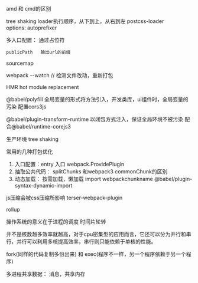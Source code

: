 amd 和 cmd的区别

tree shaking
loader执行顺序，从下到上，从右到左
postcss-loader  
    options: autoprefixer


多入口配置：
    通过占位符

    publicPath   输出url的前缀

sourcemap


webpack --watch   // 检测文件改动，重新打包

HMR hot module replacement


@babel/polyfill 全局变量的形式将方法引入，开发类库，ui组件时，全局变量的污染  配置cors3js

@babel/plugin-transform-runtime  以闭包方式注入，保证全局环境不被污染 配合@babel/runtime-corejs3


生产环境
    tree shaking

常用的几种打包优化
1. 入口配置：entry 入口  webpack.ProvidePlugin
2. 抽取公共代码： splitChunks  和webpack3  commonChunk的区别
3. 动态加载： 按需加载，懒加载   import  webpackchunkname   @babel/plugin-syntax-dynamic-import



js压缩会被css压缩所影响 terser-webpack-plugin




rollup



操作系统的意义在于进程的调度
时间片轮转

并不是核数越多效率就越高，对于cpu密集型的应用而言，它还可以分为并行和串行，并行可以利用多核提高效率，串行则只能依赖于单核的性能。
 



 fork(同样的代码复制多份出来)  和   exec(程序不一样，另一个程序依赖于另一个程序)


多进程共享数据：
 消息，共享内存


